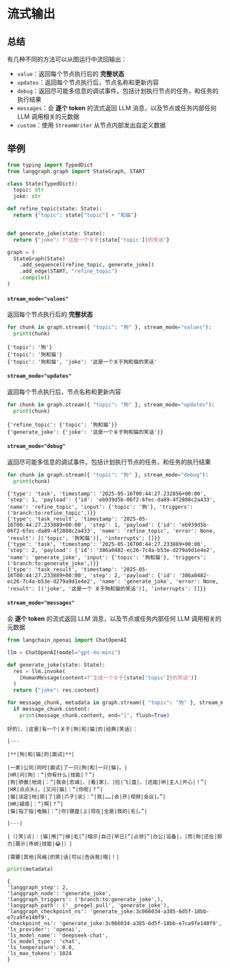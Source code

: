 # 流式输出

## 总结

有几种不同的方法可以从图运行中流回输出：

- `value`：返回每个节点执行后的 **完整状态**
- `updates`：返回每个节点执行后，节点名称和更新内容
- `debug`：返回尽可能多信息的调试事件。包括计划执行节点的任务，和任务的执行结果
- `messages`：会 **逐个 token** 的流式返回 LLM 消息，以及节点或任务内部任何 LLM 调用相关的元数据
- `custom`：使用 `StreamWriter` 从节点内部发出自定义数据

## 举例

```python
from typing import TypedDict
from langgraph.graph import StateGraph, START

class State(TypedDict):
  topic: str
  joke: str

def refine_topic(state: State):
  return {"topic": state["topic"] + "和猫"}


def generate_joke(state: State):
  return {"joke": f"这是一个关于{state['topic']}的笑话"}

graph = (
  StateGraph(State)
    .add_sequence([refine_topic, generate_joke])
    .add_edge(START, "refine_topic")
    .compile()
)
```

#### `stream_mode="values"`

返回每个节点执行后的 **完整状态**

```python
for chunk in graph.stream({ "topic": "狗" }, stream_mode="values"):
  print(chunk)
```

```
{'topic': '狗'}
{'topic': '狗和猫'}
{'topic': '狗和猫', 'joke': '这是一个关于狗和猫的笑话'
```

#### `stream_mode="updates"`

返回每个节点执行后，节点名称和更新内容

```python
for chunk in graph.stream({ "topic": "狗" }, stream_mode="updates"):
  print(chunk)
```

```
{'refine_topic': {'topic': '狗和猫'}}
{'generate_joke': {'joke': '这是一个关于狗和猫的笑话'}}
```

#### `stream_mode="debug"`

返回尽可能多信息的调试事件。包括计划执行节点的任务，和任务的执行结果

```python
for chunk in graph.stream({ "topic": "狗" }, stream_mode="debug"):
  print(chunk)
```

```
{'type': 'task', 'timestamp': '2025-05-16T00:44:27.232856+00:00', 'step': 1, 'payload': {'id': 'eb939d5b-06f2-6fec-da89-4f2808c2a433', 'name': 'refine_topic', 'input': {'topic': '狗'}, 'triggers': ('branch:to:refine_topic',)}}
{'type': 'task_result', 'timestamp': '2025-05-16T00:44:27.233889+00:00', 'step': 1, 'payload': {'id': 'eb939d5b-06f2-6fec-da89-4f2808c2a433', 'name': 'refine_topic', 'error': None, 'result': [('topic', '狗和猫')], 'interrupts': []}}
{'type': 'task', 'timestamp': '2025-05-16T00:44:27.233889+00:00', 'step': 2, 'payload': {'id': '386a0482-ec26-7c4a-b53e-d279a9d1e4e2', 'name': 'generate_joke', 'input': {'topic': '狗和猫'}, 'triggers': ('branch:to:generate_joke',)}}
{'type': 'task_result', 'timestamp': '2025-05-16T00:44:27.233889+00:00', 'step': 2, 'payload': {'id': '386a0482-ec26-7c4a-b53e-d279a9d1e4e2', 'name': 'generate_joke', 'error': None, 'result': [('joke', '这是一个 关于狗和猫的笑话')], 'interrupts': []}}
```

#### `stream_mode="messages"`

会 **逐个 token** 的流式返回 LLM 消息，以及节点或任务内部任何 LLM 调用相关的元数据

```python
from langchain_openai import ChatOpenAI

llm = ChatOpenAI(model="gpt-4o-mini")

def generate_joke(state: State):
  res = llm.invoke(
    [HumanMessage(content=f"生成一个关于{state['topic']}的笑话")]
  )
  return {"joke": res.content}
```

```python
for message_chunk, metadata in graph.stream({ "topic": "狗" }, stream_mode="messages"):
  if message_chunk.content:
    print(message_chunk.content, end="|", flush=True)
```

```
好的|，|这里|有一个|关于|狗|和|猫|的|经典|笑话|：

|---

|**|狗|和|猫|的|面试|**|  

|一家|公司|同时|面试|了一只|狗|和|一只|猫|。|  
|HR|问|狗|：“|你有什么|技能|？”|  
|狗|骄傲|地说|：“|我会|忠诚|、|看|家|、|捡|飞|盘|，|还能|哄|主人|开心|！”|  
|HR|点点头|，|又问|猫|：“|你呢|？”|  
|猫|淡定|地|舔|了|舔|爪子|说|：“|我|……|会|开|视频|会议|。”|  
|HR|疑惑|：“|啊|？”|  
|猫|指了指|电脑|：“|你|键盘|上|现在|全是|我的|毛|。”|  

|---|  

|（|笑|点|：|猫|用|“|掉|毛|”|暗示|自己|早已|“|占领|”|办公|设备|，|而|狗|还在|努力|展示|传统|技能|😂|）|  

|需要|其他|风格|的笑|话|可以|告诉我|哦|！|
```

```python
print(metadata)
```

```
{
'langgraph_step': 2,
'langgraph_node': 'generate_joke',
'langgraph_triggers': ('branch:to:generate_joke',),
'langgraph_path': ('__pregel_pull', 'generate_joke'),
'langgraph_checkpoint_ns': 'generate_joke:3c066034-a385-6d5f-18bb-e7ca9fe140f9',
'checkpoint_ns': 'generate_joke:3c066034-a385-6d5f-18bb-e7ca9fe140f9',
'ls_provider': 'openai',
'ls_model_name': 'deepseek-chat',
'ls_model_type': 'chat',
'ls_temperature': 0.0,
'ls_max_tokens': 1024
}
```


